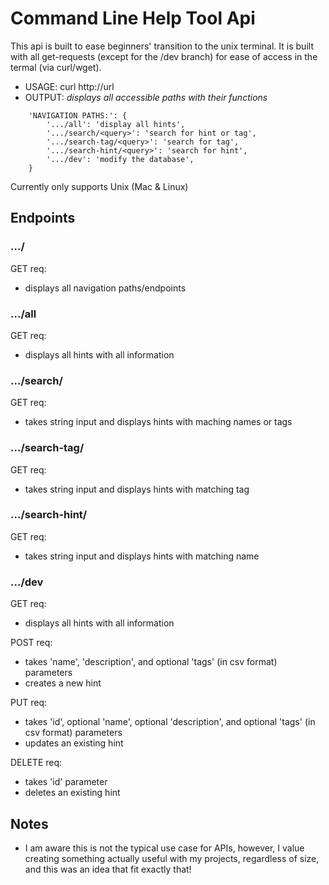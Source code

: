 # Command Line Help Tool Api

This api is built to ease beginners' transition to the unix terminal. It is built with all get-requests (except for the /dev branch) for ease of access in the termal (via curl/wget).

- USAGE: curl http://url
- OUTPUT: _displays all accessible paths with their functions_
```
    'NAVIGATION PATHS:': {
        '.../all': 'display all hints',
        '.../search/<query>': 'search for hint or tag',
        '.../search-tag/<query>': 'search for tag',
        '.../search-hint/<query>': 'search for hint',
        '.../dev': 'modify the database',
    }
```

Currently only supports Unix (Mac & Linux)

## Endpoints

### .../
GET req:
- displays all navigation paths/endpoints

### .../all
GET req:
- displays all hints with all information

### .../search/<query>
GET req:
- takes string <query> input and displays hints with maching names or tags

### .../search-tag/<query>
GET req:
- takes string <query> input and displays hints with matching tag

### .../search-hint/<query>
GET req:
- takes string <query> input and displays hints with matching name

### .../dev
GET req:
- displays all hints with all information

POST req:
- takes 'name', 'description', and optional 'tags' (in csv format) parameters
- creates a new hint

PUT req:
- takes 'id', optional 'name', optional 'description', and optional 'tags' (in csv format) parameters
- updates an existing hint

DELETE req:
- takes 'id' parameter
- deletes an existing hint

## Notes
- I am aware this is not the typical use case for APIs, however, I value creating something actually useful with my projects, regardless of size, and this was an idea that fit exactly that!
